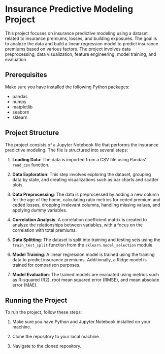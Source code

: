 # Insurance Predictive Modeling Project

This project focuses on insurance predictive modeling using a dataset related to insurance premiums, losses, and building exposures. The goal is to analyze the data and build a linear regression model to predict insurance premiums based on various factors. The project involves data preprocessing, data visualization, feature engineering, model training, and evaluation.

## Prerequisites

Make sure you have installed the following Python packages:

- pandas
- numpy
- matplotlib
- seaborn
- sklearn

## Project Structure

The project consists of a Jupyter Notebook file that performs the insurance predictive modeling. The file is structured into several steps:

1. **Loading Data**: The data is imported from a CSV file using Pandas' `read_csv` function.

2. **Data Exploration**: This step involves exploring the dataset, grouping data by state, and creating visualizations such as bar charts and scatter plots.

3. **Data Preprocessing**: The data is preprocessed by adding a new column for the age of the home, calculating ratio metrics for ceded premium and ceded losses, dropping irrelevant columns, handling missing values, and applying dummy variables.

4. **Correlation Analysis**: A correlation coefficient matrix is created to analyze the relationships between variables, with a focus on the correlation with total premiums.

5. **Data Splitting**: The dataset is split into training and testing sets using the `train_test_split` function from the `sklearn.model_selection` module.

6. **Model Training**: A linear regression model is trained using the training data to predict insurance premiums. Additionally, a Ridge model is trained for comparison purposes.

7. **Model Evaluation**: The trained models are evaluated using metrics such as R-squared (R2), root mean squared error (RMSE), and mean absolute error (MAE).

## Running the Project

To run the project, follow these steps:

1. Make sure you have Python and Jupyter Notebook installed on your machine.

2. Clone the repository to your local machine.

3. Navigate to the cloned repository.